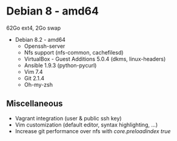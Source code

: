 # Debian 8 - amd64 #

62Go ext4, 2Go swap

 * Debian 8.2 - amd64
   * Openssh-server
   * Nfs support (nfs-common, cachefilesd)
   * VirtualBox - Guest Additions 5.0.4 (dkms, linux-headers)
   * Ansible 1.9.3 (python-pycurl)
   * Vim 7.4
   * Git 2.1.4
   * Oh-my-zsh

## Miscellaneous ##

 * Vagrant integration (user & public ssh key)
 * Vim customization (default editor, syntax highlighting, ...)
 * Increase git performance over nfs with *core.preloadindex true*
